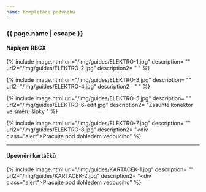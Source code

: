 ```yaml
---
name: Kompletace podvozku
---
```

### {{ page.name | escape }}

#### Napájení RBCX

{% include image.html
    url="/img/guides/ELEKTRO-1.jpg"
    description=
        ""
    url2="/img/guides/ELEKTRO-2.jpg"
    description2=
        " "
%}

{% include image.html
    url="/img/guides/ELEKTRO-3.jpg"
    description=
        ""
    url2="/img/guides/ELEKTRO-4.jpg"
    description2=
        " "
%}

{% include image.html
    url="/img/guides/ELEKTRO-5.jpg"
    description=
        ""
    url2="/img/guides/ELEKTRO-6-edit.jpg"
    description2=
        "Zasuňte konektor ve směru šipky "
%}

{% include image.html
    url="/img/guides/ELEKTRO-7.jpg"
    description=
        ""
    url2="/img/guides/ELEKTRO-8.jpg"
    description2=
        "<div class=\"alert\">Pracujte pod dohledem vedoucího</div>"
%}

---

#### Upevnění kartáčků

{% include image.html
    url="/img/guides/KARTACEK-1.jpg"
    description=
        ""
    url2="/img/guides/KARTACEK-2.jpg"
    description2=
        "<div class=\"alert\">Pracujte pod dohledem vedoucího</div>"
%}